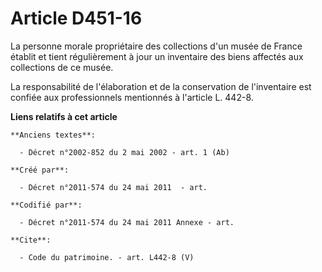 # Article D451-16

La personne morale propriétaire des collections d'un musée de France établit et tient régulièrement à jour un inventaire des
biens affectés aux collections de ce musée. 

La responsabilité de l'élaboration et de la conservation de l'inventaire est confiée aux professionnels mentionnés à
l'article L. 442-8.

**Liens relatifs à cet article**

	**Anciens textes**:

	  - Décret n°2002-852 du 2 mai 2002 - art. 1 (Ab)

	**Créé par**:

	  - Décret n°2011-574 du 24 mai 2011  - art.

	**Codifié par**:

	  - Décret n°2011-574 du 24 mai 2011 Annexe - art.

	**Cite**:

	  - Code du patrimoine. - art. L442-8 (V)
